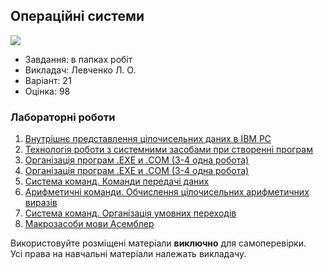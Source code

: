 ## Операційні системи

![](https://img.shields.io/badge/Programming%20lang-Assembler-informational?style=flat-square&logoColor=white&color=5194f0)

- Завдання: в папках робіт
- Викладач: Левченко Л. О.
- Варіант: 21 
- Оцінка: 98

### Лабораторні роботи
 1. [Внутрішнє представлення цілочисельних даних в IBM PC](https://github.com/xairaven/kpi_labs/tree/main/2ndSemester/Operating%20Systems/Lab1)<br>
 2. [Технологія роботи з системними засобами при створенні програм](https://github.com/xairaven/KPI-Labs/tree/main/2ndSemester/Operating%20Systems/Lab2)<br>
 3. [Організація програм .EXE и .COM (3-4 одна робота)](https://github.com/xairaven/KPI-Labs/tree/main/2ndSemester/Operating%20Systems/Lab3-4)<br>
 4. [Організація програм .EXE и .COM (3-4 одна робота)](https://github.com/xairaven/KPI-Labs/tree/main/2ndSemester/Operating%20Systems/Lab3-4)<br>
 5. [Система команд. Команди передачі даних](https://github.com/xairaven/KPI-Labs/tree/main/2ndSemester/Operating%20Systems/Lab5)<br>
 6. [Арифметичні команди. Обчислення цілочисельних арифметичних виразів](https://github.com/xairaven/KPI-Labs/tree/main/2ndSemester/Operating%20Systems/Lab6)<br>
 7. [Система команд. Організація умовних переходів](https://github.com/xairaven/KPI-Labs/tree/main/2ndSemester/Operating%20Systems/Lab7)<br>
 8. [Макрозасоби мови Асемблер](https://github.com/xairaven/KPI-Labs/tree/main/2ndSemester/Operating%20Systems/Lab8)<br>

Використовуйте розміщені матеріали **виключно** для самоперевірки.<br>
Усі права на навчальні матеріали належать викладачу.
